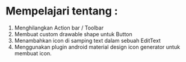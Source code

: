 # Mempelajari tentang :
1. Menghilangkan Action bar / Toolbar
2. Membuat custom drawable shape untuk Button
3. Menambahkan icon di samping text dalam sebuah EditText
4. Menggunakan plugin android material design icon generator untuk membuat icon.
